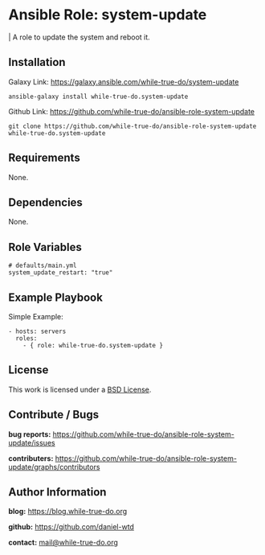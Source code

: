 # Ansible Role: system-update
| A role to update the system and reboot it.

## Installation

Galaxy Link: <https://galaxy.ansible.com/while-true-do/system-update>

```
ansible-galaxy install while-true-do.system-update
```

Github Link: <https://github.com/while-true-do/ansible-role-system-update>

```
git clone https://github.com/while-true-do/ansible-role-system-update while-true-do.system-update
```

## Requirements

None.

## Dependencies

None.

## Role Variables

```
# defaults/main.yml
system_update_restart: "true"
```

## Example Playbook

Simple Example:

```
- hosts: servers
  roles:
    - { role: while-true-do.system-update }
```

## License

This work is licensed under a [BSD License](https://opensource.org/licenses/BSD-3-Clause).

## Contribute / Bugs

**bug reports:** <https://github.com/while-true-do/ansible-role-system-update/issues>

**contributers:** <https://github.com/while-true-do/ansible-role-system-update/graphs/contributors>

## Author Information

**blog:** <https://blog.while-true-do.org>

**github:** <https://github.com/daniel-wtd>

**contact:** [mail@while-true-do.org](mailto:mail@while-true-do.org)
